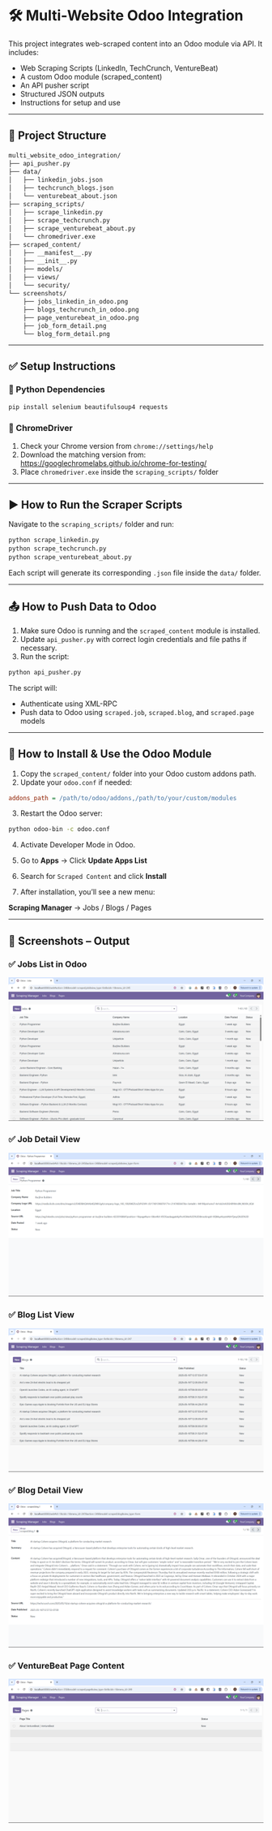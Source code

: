 # 🛠 Multi-Website Odoo Integration

This project integrates web-scraped content into an Odoo module via API. It includes:
- Web Scraping Scripts (LinkedIn, TechCrunch, VentureBeat)
- A custom Odoo module (scraped_content)
- An API pusher script
- Structured JSON outputs
- Instructions for setup and use

---

## 📁 Project Structure

```
multi_website_odoo_integration/
├── api_pusher.py
├── data/
│   ├── linkedin_jobs.json
│   ├── techcrunch_blogs.json
│   └── venturebeat_about.json
├── scraping_scripts/
│   ├── scrape_linkedin.py
│   ├── scrape_techcrunch.py
│   ├── scrape_venturebeat_about.py
│   └── chromedriver.exe
├── scraped_content/
│   ├── __manifest__.py
│   ├── __init__.py
│   ├── models/
│   ├── views/
│   └── security/
└── screenshots/
    ├── jobs_linkedin_in_odoo.png
    ├── blogs_techcrunch_in_odoo.png
    ├── page_venturebeat_in_odoo.png
    ├── job_form_detail.png
    └── blog_form_detail.png
```

---

## ✅ Setup Instructions

### 🔧 Python Dependencies

```bash
pip install selenium beautifulsoup4 requests
```

### 🧰 ChromeDriver

1. Check your Chrome version from `chrome://settings/help`
2. Download the matching version from: https://googlechromelabs.github.io/chrome-for-testing/
3. Place `chromedriver.exe` inside the `scraping_scripts/` folder

---

## ▶️ How to Run the Scraper Scripts

Navigate to the `scraping_scripts/` folder and run:

```bash
python scrape_linkedin.py
python scrape_techcrunch.py
python scrape_venturebeat_about.py
```

Each script will generate its corresponding `.json` file inside the `data/` folder.

---

## 📤 How to Push Data to Odoo

1. Make sure Odoo is running and the `scraped_content` module is installed.
2. Update `api_pusher.py` with correct login credentials and file paths if necessary.
3. Run the script:

```bash
python api_pusher.py
```

The script will:
- Authenticate using XML-RPC
- Push data to Odoo using `scraped.job`, `scraped.blog`, and `scraped.page` models

---

## 🧩 How to Install & Use the Odoo Module

1. Copy the `scraped_content/` folder into your Odoo custom addons path.
2. Update your `odoo.conf` if needed:

```ini
addons_path = /path/to/odoo/addons,/path/to/your/custom/modules
```

3. Restart the Odoo server:

```bash
python odoo-bin -c odoo.conf
```

4. Activate Developer Mode in Odoo.
5. Go to **Apps** → Click **Update Apps List**
6. Search for `Scraped Content` and click **Install**

7. After installation, you’ll see a new menu:

**Scraping Manager** → Jobs / Blogs / Pages

---

## 📸 Screenshots – Output

### ✅ Jobs List in Odoo  
![Jobs List](./screenshots/jobs_linkedin_in_odoo.png)

### ✅ Job Detail View  
![Job Detail](./screenshots/job_form_detail.png)

### ✅ Blog List View  
![Blog List](./screenshots/blogs_techcrunch_in_odoo.png)

### ✅ Blog Detail View  
![Blog Detail](./screenshots/blog_form_detail.png)

### ✅ VentureBeat Page Content  
![Page Detail](./screenshots/page_venturebeat_in_odoo.png)
